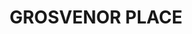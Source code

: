 ---
lastmod: '2025-04-06T06:05:20+00:00'
latitude: -33.741311
layout: suburb
longitude: 151.034025
postcode: '1220'
state: NSW
title: GROSVENOR PLACE
url: /nsw/grosvenor-place/
---